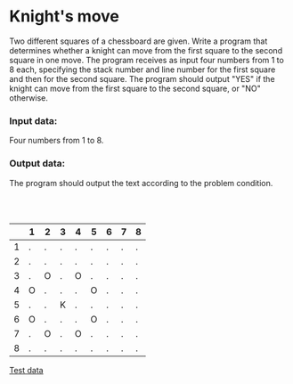# Knight's move

Two different squares of a chessboard are given. Write a program that determines whether a knight can move from the
first square to the second square in one move. The program receives as input four numbers from 1 to 8 each, specifying
the stack number and line number for the first square and then for the second square. The program should output "YES"
if the knight can move from the first square to the second square, or "NO" otherwise.

### Input data:

Four numbers from 1 to 8.

### Output data:

The program should output the text according to the problem condition.

<br /><br />

<div align="center">

|     | 1   | 2   | 3   | 4   | 5   | 6   | 7   | 8   |
| --- | --- | --- | --- | --- | --- | --- | --- | --- |
| 1   | .   | .   | .   | .   | .   | .   | .   | .   |
| 2   | .   | .   | .   | .   | .   | .   | .   | .   |
| 3   | .   | O   | .   | O   | .   | .   | .   | .   |
| 4   | O   | .   | .   | .   | O   | .   | .   | .   |
| 5   | .   | .   | K   | .   | .   | .   | .   | .   |
| 6   | O   | .   | .   | .   | O   | .   | .   | .   |
| 7   | .   | O   | .   | O   | .   | .   | .   | .   |
| 8   | .   | .   | .   | .   | .   | .   | .   | .   |

</div>

[Test data](./tests)
